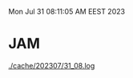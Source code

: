 Mon Jul 31 08:11:05 AM EEST 2023
# JAM
<a href='./cache/202307/31_08.log'>./cache/202307/31_08.log</a>

